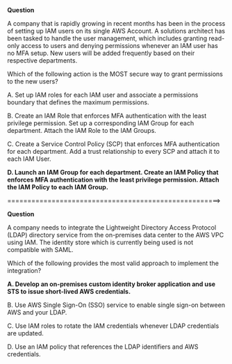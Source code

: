 **Question**

A company that is rapidly growing in recent months has been in the process of setting up IAM users on its single AWS Account. A solutions architect has been tasked to handle the user management, which includes granting read-only access to users and denying permissions whenever an IAM user has no MFA setup. New users will be added frequently based on their respective departments.

Which of the following action is the MOST secure way to grant permissions to the new users?

A. Set up IAM roles for each IAM user and associate a permissions boundary that defines the maximum permissions.

B. Create an IAM Role that enforces MFA authentication with the least privilege permission. Set up a corresponding IAM Group for each department. Attach the IAM Role to the IAM Groups.

C. Create a Service Control Policy (SCP) that enforces MFA authentication for each department. Add a trust relationship to every SCP and attach it to each IAM User.

**D. Launch an IAM Group for each department. Create an IAM Policy that enforces MFA authentication with the least privilege permission. Attach the IAM Policy to each IAM Group.**

=====================================================>

**Question**

A company needs to integrate the Lightweight Directory Access Protocol (LDAP) directory service from the on-premises data center to the AWS VPC using IAM. The identity store which is currently being used is not compatible with SAML.

Which of the following provides the most valid approach to implement the integration?

**A. Develop an on-premises custom identity broker application and use STS to issue short-lived AWS credentials.**

B. Use AWS Single Sign-On (SSO) service to enable single sign-on between AWS and your LDAP.

C. Use IAM roles to rotate the IAM credentials whenever LDAP credentials are updated.

D. Use an IAM policy that references the LDAP identifiers and AWS credentials.
